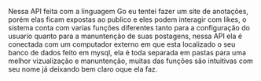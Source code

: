 Nessa API feita com a linguagem Go eu tentei fazer um site de anotações, porém elas ficam expostas ao publico e eles podem interagir com likes, o sistema conta com varias funções diferentes tanto para a configuração do usuario quanto para a manuntenção de suas postagens, nessa API ela é conectada com um computador externo em que esta localizado o seu banco de dados feito em mysql, ela é toda separada em pastas para uma melhor vizualização e manuntenção, muitas das funções são intuitivas com seu nome já deixando bem claro oque ela faz.

